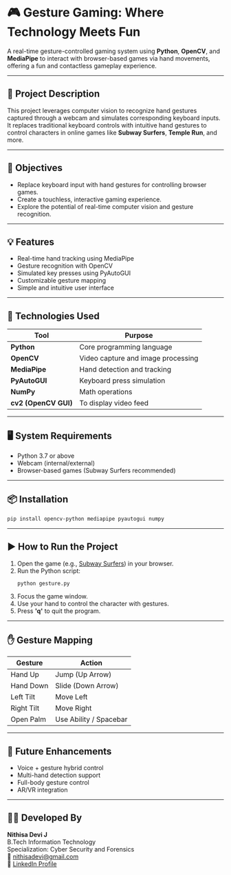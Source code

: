 
# 🎮 Gesture Gaming: Where Technology Meets Fun

A real-time gesture-controlled gaming system using **Python**, **OpenCV**, and **MediaPipe** to interact with browser-based games via hand movements, offering a fun and contactless gameplay experience.

---

## 📌 Project Description

This project leverages computer vision to recognize hand gestures captured through a webcam and simulates corresponding keyboard inputs. It replaces traditional keyboard controls with intuitive hand gestures to control characters in online games like **Subway Surfers**, **Temple Run**, and more.

---

## 🎯 Objectives

- Replace keyboard input with hand gestures for controlling browser games.
- Create a touchless, interactive gaming experience.
- Explore the potential of real-time computer vision and gesture recognition.

---

## 💡 Features

- Real-time hand tracking using MediaPipe
- Gesture recognition with OpenCV
- Simulated key presses using PyAutoGUI
- Customizable gesture mapping
- Simple and intuitive user interface

---

## 🧰 Technologies Used

| Tool | Purpose |
|------|---------|
| **Python** | Core programming language |
| **OpenCV** | Video capture and image processing |
| **MediaPipe** | Hand detection and tracking |
| **PyAutoGUI** | Keyboard press simulation |
| **NumPy** | Math operations |
| **cv2 (OpenCV GUI)** | To display video feed |

---

## 🖥️ System Requirements

- Python 3.7 or above
- Webcam (internal/external)
- Browser-based games (Subway Surfers recommended)

---

## 📦 Installation

```bash
pip install opencv-python mediapipe pyautogui numpy
```

---

## ▶️ How to Run the Project

1. Open the game (e.g., [Subway Surfers](https://subwaysurfers.online/)) in your browser.
2. Run the Python script:
    ```bash
    python gesture.py
    ```
3. Focus the game window.
4. Use your hand to control the character with gestures.
5. Press **'q'** to quit the program.

---

## ✋ Gesture Mapping

| Gesture          | Action                 |
|------------------|------------------------|
| Hand Up          | Jump (Up Arrow)        |
| Hand Down        | Slide (Down Arrow)     |
| Left Tilt        | Move Left              |
| Right Tilt       | Move Right             |
| Open Palm        | Use Ability / Spacebar |

---

## 🚀 Future Enhancements

- Voice + gesture hybrid control
- Multi-hand detection support
- Full-body gesture control
- AR/VR integration

---

## 👩‍💻 Developed By

**Nithisa Devi J**  
B.Tech Information Technology  
Specialization: Cyber Security and Forensics  
📧 [nithisadevi@gmail.com](mailto:nithisadevi@gmail.com)  
🔗 [LinkedIn Profile](https://www.linkedin.com/in/nithisa04)
